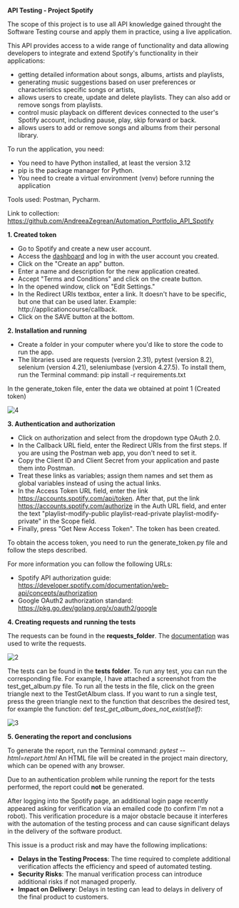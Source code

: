 **API Testing - Project Spotify**

The scope of this project is to use all API knowledge gained throught the Software Testing course and apply them in practice, using a live application.

This API provides access to a wide range of functionality and data allowing developers to integrate and extend Spotify's functionality in their applications: 
- getting detailed information about songs, albums, artists and playlists, 
- generating music suggestions based on user preferences or characteristics specific songs or artists, 
- allows users to create, update and delete playlists. They can also add or remove songs from playlists.
- control music playback on different devices connected to the user's Spotify account, including pause, play, skip forward or back.
- allows users to add or remove songs and albums from their personal library.

To run the application, you need:
- You need to have Python installed, at least the version 3.12
- pip is the package manager for Python.
- You need to create a virtual environment (venv) before running the application

Tools used: Postman, Pycharm.

Link to collection: https://github.com/AndreeaZegrean/Automation_Portfolio_API_Spotify

**1. Created token**

- Go to Spotify and create a new user account.
- Access the [dashboard](https://developer.spotify.com/dashboard) and log in with the user account you created.
- Click on the "Create an app" button.
- Enter a name and description for the new application created.
- Accept "Terms and Conditions" and click on the create button.
- In the opened window, click on "Edit Settings."
- In the Redirect URIs textbox, enter a link. It doesn't have to be specific, but one that can be used later. Example: http://applicationcourse/callback.
- Click on the SAVE button at the bottom.

**2. Installation and running**

- Create a folder in your computer where you'd like to store the code to run the app.
- The libraries used are requests (version 2.31), pytest (version 8.2), selenium (version 4.21), seleniumbase (version 4.27.5). To install them, run the Terminal command:
pip install -r requirements.txt

In the generate_token file, enter the data we obtained at point 1 (Created token)

![4](https://github.com/AndreeaZegrean/Automation_Portfolio_API_Spotify/assets/149403601/2e7b638a-0369-4869-ad69-798c818aae7a)


**3. Authentication and authorization**

- Click on authorization and select from the dropdown type OAuth 2.0.
- In the Callback URL field, enter the Redirect URIs from the first steps. If you are using the Postman web app, you don't need to set it.
- Copy the Client ID and Client Secret from your application and paste them into Postman.
- Treat these links as variables; assign them names and set them as global variables instead of using the actual links.
- In the Access Token URL field, enter the link https://accounts.spotify.com/api/token. After that, put the link https://accounts.spotify.com/authorize in the Auth URL field, and enter the text "playlist-modify-public playlist-read-private playlist-modify-private" in the Scope field.
- Finally, press "Get New Access Token". The token has been created.

To obtain the access token, you need to run the generate_token.py file and follow the steps described.

For more information you can follow the following URLs:
- Spotify API authorization guide: https://developer.spotify.com/documentation/web-api/concepts/authorization
- Google OAuth2 authorization standard: https://pkg.go.dev/golang.org/x/oauth2/google

**4. Creating requests and running the tests**

The requests can be found in the **requests_folder**. The [documentation](https://developer.spotify.com/documentation/web-api/reference/get-an-album) was used to write the requests.

![2](https://github.com/AndreeaZegrean/Automation_Portfolio_API_Spotify/assets/149403601/b4618f61-6d49-4467-8c0a-8057c7a59ebf)


The tests can be found in the **tests folder**. To run any test, you can run the corresponding file.
For example, I have attached a screenshot from the test_get_album.py file. To run all the tests in the file, click on the green triangle next to the TestGetAlbum class.
If you want to run a single test, press the green triangle next to the function that describes the desired test, for example the function: def _test_get_album_does_not_exist(self)_:

![3](https://github.com/AndreeaZegrean/Automation_Portfolio_API_Spotify/assets/149403601/e8bf5c8b-c632-40b9-922a-1b49e9d8e92a)

**5. Generating the report and conclusions**

To generate the report, run the Terminal command: _pytest --html=report.html_
An HTML file will be created in the project main directory, which can be opened with any browser.

Due to an authentication problem while running the report for the tests performed, the report could **not** be generated.

After logging into the Spotify page, an additional login page recently appeared asking for verification via an emailed code (to confirm I'm not a robot). This verification procedure is a major obstacle because it interferes with the automation of the testing process and can cause significant delays in the delivery of the software product.

This issue is a product risk and may have the following implications:
- **Delays in the Testing Process**: The time required to complete additional verification affects the efficiency and speed of automated testing.
- **Security Risks**: The manual verification process can introduce additional risks if not managed properly.
- **Impact on Delivery**: Delays in testing can lead to delays in delivery of the final product to customers.
